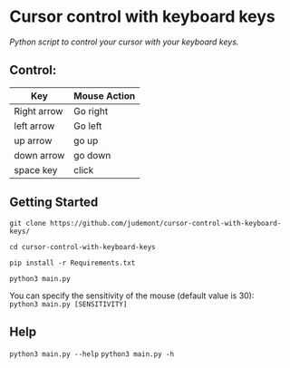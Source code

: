 # Cursor control with keyboard keys
 
<i>Python script to control your cursor with your keyboard keys.</i>

<h2>Control:</h2>

| Key         | Mouse Action    |
|--------------|-----------|
| Right arrow  | Go right     |
| left arrow      | Go left  |
| up arrow | go up|
|down arrow | go down|
|space key|click|

## Getting Started

`git clone https://github.com/judemont/cursor-control-with-keyboard-keys/`

`cd cursor-control-with-keyboard-keys`

`pip install -r Requirements.txt`

`python3 main.py`

You can specify the sensitivity of the mouse (default value is 30):
<br>
`python3 main.py [SENSITIVITY]`

## Help
`python3 main.py --help`
`python3 main.py -h`
